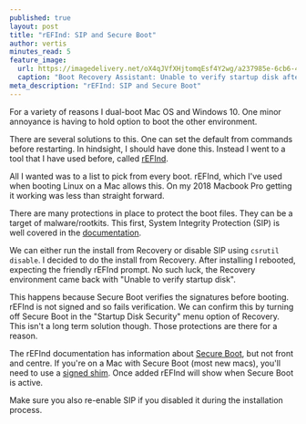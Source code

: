 ```yaml
---
published: true
layout: post
title: "rEFInd: SIP and Secure Boot"
author: vertis
minutes_read: 5
feature_image:
  url: https://imagedelivery.net/oX4qJVfXHjtomqEsf4Y2wg/a237985e-6cb6-4d2d-a9c4-809351f21300/w=800
  caption: "Boot Recovery Assistant: Unable to verify startup disk after rEFInd install"
meta_description: "rEFInd: SIP and Secure Boot"
---
```

For a variety of reasons I dual-boot Mac OS and Windows 10. One minor annoyance is having to hold option to boot the other environment.

There are several solutions to this. One can set the default from commands before restarting. In hindsight, I should have done this. Instead I went to a tool that I have used before, called [rEFInd](https://www.rodsbooks.com/refind/).

All I wanted was to a list to pick from every boot. rEFInd, which I've used when booting Linux on a Mac allows this. On my 2018 Macbook Pro getting it working was less than straight forward.

There are many protections in place to protect the boot files. They can be a target of malware/rootkits. This first, System Integrity Protection (SIP) is well covered in the [documentation](https://www.rodsbooks.com/refind/installing.html).

We can either run the install from Recovery or disable SIP using `csrutil disable`. I decided to do the install from Recovery. After installing I rebooted, expecting the friendly rEFInd prompt. No such luck, the Recovery environment came back with "Unable to verify startup disk".

This happens because Secure Boot verifies the signatures before booting. rEFInd is not signed and so fails verification. We can confirm this by turning off Secure Boot in the "Startup Disk Security" menu option of Recovery. This isn't a long term solution though. Those protections are there for a reason.

The rEFInd documentation has information about [Secure Boot](https://www.rodsbooks.com/refind/secureboot.html), but not front and centre. If you're on a Mac with Secure Boot (most new macs), you'll need to use a [signed shim](http://www.codon.org.uk/~mjg59/shim-signed/). Once added rEFInd will show when Secure Boot is active.

Make sure you also re-enable SIP if you disabled it during the installation process.